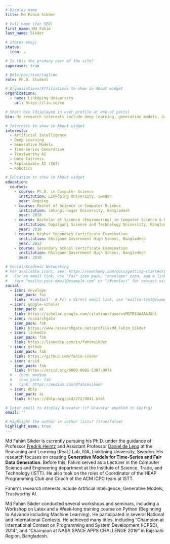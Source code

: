 ```yaml
---
# Display name
title: Md Fahim Sikder

# Full name (for SEO)
first_name: Md Fahim
last_name: Sikder

# Status emoji
status:
  icon: ☕️

# Is this the primary user of the site?
superuser: true

# Role/position/tagline
role: Ph.D. Student

# Organizations/Affiliations to show in About widget
organizations:
  - name: Linköping University
    url: https://liu.se/en

# Short bio (displayed in user profile at end of posts)
bio: My research interests include deep learning, generative models, data privacy, data fairness.

# Interests to show in About widget
interests:
  - Artificial Intelligence
  - Deep Learning
  - Generative Models
  - Time-Series Generation
  - Trustworthy AI
  - Data Fairness
  - Explainable AI (XAI)
  - Robotics

# Education to show in About widget
education:
  courses:
    - course: Ph.D. in Computer Science
      institution: Linköping University, Sweden
      year: Ongoing
    - course: Master of Science in Computer Science
      institution: Jahangirnagar University, Bangladesh
      year: 2018
    - course: Bachelor of Science (Engineering) in Computer Science & Engineering
      institution: Gopalganj Science and Technology University, Bangladesh (Formerly- Bangabandhu Sheikh Mujibur Rahman Science and Technology University) 
      year: 2016
    - course: Higher Secondary Certificate Examination
      institution: Khilgaon Government High School, Bangladesh
      year: 2012
    - course: Secondary School Certificate Examination
      institution: Khilgaon Government High School, Bangladesh
      year: 2010

# Social/Academic Networking
# For available icons, see: https://wowchemy.com/docs/getting-started/page-builder/#icons
#   For an email link, use "fas" icon pack, "envelope" icon, and a link in the
#   form "mailto:your-email@example.com" or "/#contact" for contact widget.
social:
  - icon: envelope
    icon_pack: fas
    link: '#contact'  # For a direct email link, use "mailto:test@example.org".
  - icon: google-scholar
    icon_pack: ai
    link: https://scholar.google.com/citations?user=vMGTB1UAAAAJ&hl
  - icon: researchgate
    icon_pack: fab
    link: https://www.researchgate.net/profile/Md_Fahim_Sikder
  - icon: linkedin
    icon_pack: fab
    link: https://linkedin.com/in/fahimsikder
  - icon: github
    icon_pack: fab
    link: https://github.com/fahim-sikder
  - icon: orcid
    icon_pack: fab
    link: https://orcid.org/0000-0001-5307-997X
  # - icon: medium
  #   icon_pack: fab
  #   link: https://medium.com/@fahimsikder
  - icon: dblp
    icon_pack: ai
    link: https://dblp.org/pid/272/9841.html

# Enter email to display Gravatar (if Gravatar enabled in Config)
email: ''

# Highlight the author in author lists? (true/false)
highlight_name: true
---
```


Md Fahim Sikder is currently pursuing his Ph.D. under the guidance of Professor [Fredrik Heintz](https://www.ida.liu.se/~frehe08/) and Assistant Professor [Daniel de Leng](https://liu.se/en/employee/dande27) at the Reasoning and Learning (ReaL) Lab, IDA, Linköping University, Sweden. His research focuses on creating **Generative Models for Time-Series and Fair Data Generation**. Before this, Fahim served as a Lecturer in the Computer Science and Engineering department at the Institute of Science, Trade, and Technology (ISTT). He also took on the roles of Coordinator of the HEAP Programming Club and Coach of the ACM ICPC team at ISTT.

Fahim's research interests include Artificial Intelligence, Generative Models, Trustworthy AI.

Md Fahim Sikder conducted several workshops and seminars, including a Workshop on Latex and a Week-long training course on Python (Beginning to Advance including Machine Learning). He participated in several National and International Contests. He achieved many titles, including “Champion at International Contest on Programming and System Development (ICPSD), 2014”, and “Champion at NASA SPACE APPS CHALLENGE 2016” in Rajshahi Region, Bangladesh.
